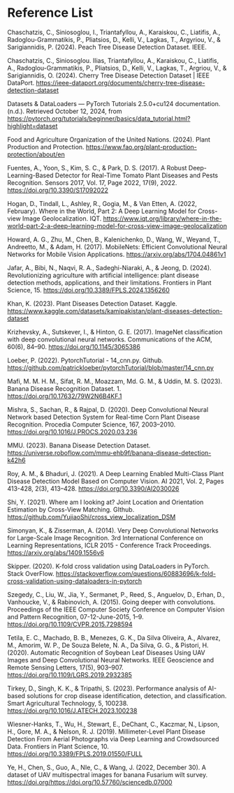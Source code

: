 # Reference List

Chaschatzis, C., Siniosoglou, I., Triantafyllou, A., Karaiskou, C., Liatifis, A., Radoglou-Grammatikis, P., Pliatsios, D., Kelli, V., Lagkas, T., Argyriou, V., & Sarigiannidis, P. (2024). Peach Tree Disease Detection Dataset. IEEE.

Chaschatzis, C., Siniosoglou. Ilias, Triantafyllou, A., Karaiskou, C., Liatifis, A., Radoglou-Grammatikis, P., Pliatsios, D., Kelli, V., Lagkas, T., Argriou, V., & Sarigiannidis, O. (2024). Cherry Tree Disease Detection Dataset | IEEE DataPort. https://ieee-dataport.org/documents/cherry-tree-disease-detection-dataset

Datasets & DataLoaders — PyTorch Tutorials 2.5.0+cu124 documentation. (n.d.). Retrieved October 12, 2024, from https://pytorch.org/tutorials/beginner/basics/data_tutorial.html?highlight=dataset

Food and Agriculture Organization of the United Nations. (2024). Plant Production and Protection. https://www.fao.org/plant-production-protection/about/en

Fuentes, A., Yoon, S., Kim, S. C., & Park, D. S. (2017). A Robust Deep-Learning-Based Detector for Real-Time Tomato Plant Diseases and Pests Recognition. Sensors 2017, Vol. 17, Page 2022, 17(9), 2022. https://doi.org/10.3390/S17092022

Hogan, D., Tindall, L., Ashley, R., Gogia, M., & Van Etten, A. (2022, February). Where in the World, Part 2: A Deep Learning Model for Cross-view Image Geolocalization. IQT. https://www.iqt.org/library/where-in-the-world-part-2-a-deep-learning-model-for-cross-view-image-geolocalization

Howard, A. G., Zhu, M., Chen, B., Kalenichenko, D., Wang, W., Weyand, T., Andreetto, M., & Adam, H. (2017). MobileNets: Efficient Convolutional Neural Networks for Mobile Vision Applications. https://arxiv.org/abs/1704.04861v1

Jafar, A., Bibi, N., Naqvi, R. A., Sadeghi-Niaraki, A., & Jeong, D. (2024). Revolutionizing agriculture with artificial intelligence: plant disease detection methods, applications, and their limitations. Frontiers in Plant Science, 15. https://doi.org/10.3389/FPLS.2024.1356260

Khan, K. (2023). Plant Diseases Detection Dataset. Kaggle. https://www.kaggle.com/datasets/kamipakistan/plant-diseases-detection-dataset

Krizhevsky, A., Sutskever, I., & Hinton, G. E. (2017). ImageNet classification with deep convolutional neural networks. Communications of the ACM, 60(6), 84–90. https://doi.org/10.1145/3065386

Loeber, P. (2022). PytorchTutorial - 14_cnn.py. Github. https://github.com/patrickloeber/pytorchTutorial/blob/master/14_cnn.py

Mafi, M. M. H. M., Sifat, R. M., Moazzam, Md. G. M., & Uddin, M. S. (2023). Banana Disease Recognition Dataset. 1. https://doi.org/10.17632/79W2N6B4KF.1

Mishra, S., Sachan, R., & Rajpal, D. (2020). Deep Convolutional Neural Network based Detection System for Real-time Corn Plant Disease Recognition. Procedia Computer Science, 167, 2003–2010. https://doi.org/10.1016/J.PROCS.2020.03.236

MMU. (2023). Banana Disease Detection Dataset. https://universe.roboflow.com/mmu-ehb9f/banana-disease-detection-k42h6

Roy, A. M., & Bhaduri, J. (2021). A Deep Learning Enabled Multi-Class Plant Disease Detection Model Based on Computer Vision. AI 2021, Vol. 2, Pages 413-428, 2(3), 413–428. https://doi.org/10.3390/AI2030026

Shi, Y. (2021). Where am I looking at? Joint Location and Orientation Estimation by Cross-View Matching. GIthub. https://github.com/YujiaoShi/cross_view_localization_DSM

Simonyan, K., & Zisserman, A. (2014). Very Deep Convolutional Networks for Large-Scale Image Recognition. 3rd International Conference on Learning Representations, ICLR 2015 - Conference Track Proceedings. https://arxiv.org/abs/1409.1556v6

Skipper. (2020). K-fold cross validation using DataLoaders in PyTorch. Stack OverFlow. https://stackoverflow.com/questions/60883696/k-fold-cross-validation-using-dataloaders-in-pytorch

Szegedy, C., Liu, W., Jia, Y., Sermanet, P., Reed, S., Anguelov, D., Erhan, D., Vanhoucke, V., & Rabinovich, A. (2015). Going deeper with convolutions. Proceedings of the IEEE Computer Society Conference on Computer Vision and Pattern Recognition, 07-12-June-2015, 1–9. https://doi.org/10.1109/CVPR.2015.7298594

Tetila, E. C., Machado, B. B., Menezes, G. K., Da Silva Oliveira, A., Alvarez, M., Amorim, W. P., De Souza Belete, N. A., Da Silva, G. G., & Pistori, H. (2020). Automatic Recognition of Soybean Leaf Diseases Using UAV Images and Deep Convolutional Neural Networks. IEEE Geoscience and Remote Sensing Letters, 17(5), 903–907. https://doi.org/10.1109/LGRS.2019.2932385

Tirkey, D., Singh, K. K., & Tripathi, S. (2023). Performance analysis of AI-based solutions for crop disease identification, detection, and classification. Smart Agricultural Technology, 5, 100238. https://doi.org/10.1016/J.ATECH.2023.100238

Wiesner-Hanks, T., Wu, H., Stewart, E., DeChant, C., Kaczmar, N., Lipson, H., Gore, M. A., & Nelson, R. J. (2019). Millimeter-Level Plant Disease Detection From Aerial Photographs via Deep Learning and Crowdsourced Data. Frontiers in Plant Science, 10. https://doi.org/10.3389/FPLS.2019.01550/FULL

Ye, H., Chen, S., Guo, A., NIe, C., & Wang, J. (2022, December 30). A dataset of UAV multispectral images for banana Fusarium wilt survey. https://doi.org/https://doi.org/10.57760/sciencedb.07000
 
